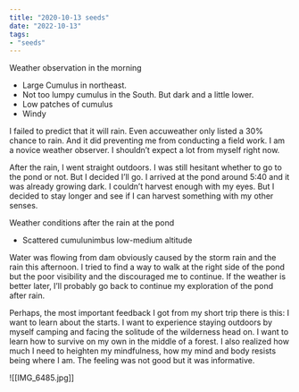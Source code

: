```yaml
---
title: "2020-10-13 seeds"
date: "2022-10-13"
tags:
- "seeds"
---
```


Weather observation in the morning

- Large Cumulus in northeast.
- Not too lumpy cumulus in the South. But dark and a little lower.
- Low patches of cumulus
- Windy

I failed to predict that it will rain. Even accuweather only listed a 30% chance to rain. And it did preventing me from conducting a field work. I am a novice weather observer. I shouldn’t expect a lot from myself right now.

After the rain, I went straight outdoors. I was still hesitant whether to go to the pond or not. But I decided I’ll go. I arrived at the pond around 5:40 and it was already growing dark. I couldn’t harvest enough with my eyes. But I decided to stay longer and see if I can harvest something with my other senses.

Weather conditions after the rain at the pond

- Scattered cumulunimbus low-medium altitude

Water was flowing from dam obviously caused by the storm rain and the rain this afternoon. I tried to find a way to walk at the right side of the pond but the poor visibility and the discouraged me to continue. If the weather is better later, I’ll probably go back to continue my exploration of the pond after rain.

Perhaps, the most important feedback I got from my short trip there is this: I want to learn about the starts. I want to experience staying outdoors by myself camping and facing the solitude of the wilderness head on. I want to learn how to survive on my own in the middle of a forest. I also realized how much I need to heighten my mindfulness, how my mind and body resists being where I am. The feeling was not good but it was informative.

![[IMG_6485.jpg]]